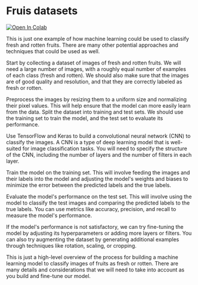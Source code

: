 # Fruis datasets

[![Open In Colab](https://colab.research.google.com/github/AmerAhmed/Applicerad-AI/blob/main/amer_amir_abshir_elvir.ipynb/colab-badge.svg)](https://github.com/AmerAhmed/Applicerad-AI/blob/main/amer_amir_abshir_elvir.ipynb)

This is just one example of how machine learning could be used to classify fresh and rotten fruits. There are many other potential approaches and techniques that could be used as well.

Start by collecting a dataset of images of fresh and rotten fruits. We will need a large number of images, with a roughly equal number of examples of each class (fresh and rotten). We should also make sure that the images are of good quality and resolution, and that they are correctly labeled as fresh or rotten.

Preprocess the images by resizing them to a uniform size and normalizing their pixel values. This will help ensure that the model can more easily learn from the data.
Split the dataset into training and test sets. We should use the training set to train the model, and the test set to evaluate its performance.

Use TensorFlow and Keras to build a convolutional neural network (CNN) to classify the images. A CNN is a type of deep learning model that is well-suited for image classification tasks. You will need to specify the structure of the CNN, including the number of layers and the number of filters in each layer.

Train the model on the training set. This will involve feeding the images and their labels into the model and adjusting the model's weights and biases to minimize the error between the predicted labels and the true labels.

Evaluate the model's performance on the test set. This will involve using the model to classify the test images and comparing the predicted labels to the true labels. You can use metrics like accuracy, precision, and recall to measure the model's performance.

If the model's performance is not satisfactory, we can try fine-tuning the model by adjusting its hyperparameters or adding more layers or filters. You can also try augmenting the dataset by generating additional examples through techniques like rotation, scaling, or cropping.

This is just a high-level overview of the process for building a machine learning model to classify images of fruits as fresh or rotten. There are many details and considerations that we will need to take into account as you build and fine-tune our model.

